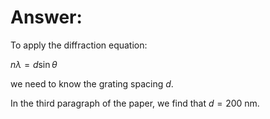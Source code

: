 # Answer:

To apply the diffraction equation:

$n \lambda = d \sin \theta$

we need to know the grating spacing $d$.

In the third paragraph of the paper, we find that $d=200$ nm.
